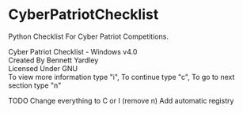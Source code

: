 # CyberPatriotChecklist
Python Checklist For Cyber Patriot Competitions. 

Cyber Patriot Checklist - Windows v4.0                                                         
Created By Bennett Yardley                                                                     
Licensed Under GNU                                                                             
To view more information type "i", To continue type "c", To go to next section type "n"  

TODO
Change everything to C or I (remove n)
Add automatic registry
